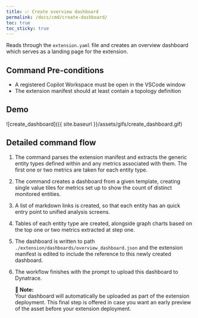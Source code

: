 ```yaml
---
title: 📈 Create overview dashboard
permalink: /docs/cmd/create-dashboard/
toc: true
toc_sticky: true
---
```


Reads through the `extension.yaml` file and creates an overview dashboard which serves as a
landing page for the extension.

## Command Pre-conditions

- A registered Copilot Workspace must be open in the VSCode window
- The extension manifest should at least contain a topology definition

## Demo

![create_dashboard]({{ site.baseurl }}/assets/gifs/create_dashboard.gif)

## Detailed command flow

1. The command parses the extension manifest and extracts the generic entity types defined
   within and any metrics associated with them. The first one or two metrics are taken for
   each entity type.

2. The command creates a dashboard from a given template, creating single value tiles for
   metrics set up to show the count of distinct monitored entities.

3. A list of markdown links is created, so that each entity has an quick entry point to
   unified analysis screens.

4. Tables of each entity type are created, alongside graph charts based on the top one or
   two metrics extracted at step one.

5. The dashboard is written to path `./extension/dashboards/overview_dashboard.json` and the
   extension manifest is edited to include the reference to this newly created dashboard.

6. The workflow finishes with the prompt to upload this dashboard to Dynatrace.
   <p class="notice--info">
     <strong>📝 Note:</strong>
     <br/>
     Your dashboard will automatically be uploaded as part of the extension deployment. 
     This final step is offered in case you want an early preview of the asset before 
     your extension deployment.
   </p>